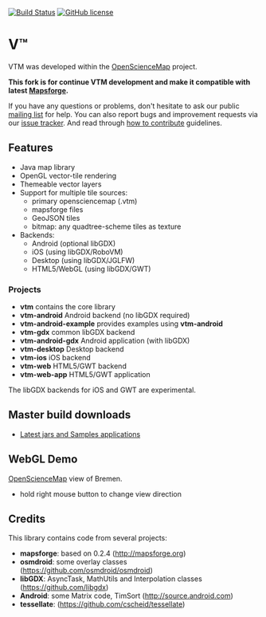 [![Build Status](https://travis-ci.org/mapsforge/vtm.svg?branch=master)](https://travis-ci.org/mapsforge/vtm)
[![GitHub license](https://img.shields.io/badge/license-LGPL3-blue.svg)](COPYING.LESSER)

# V™

VTM was developed within the [OpenScienceMap](http://opensciencemap.org) project.

**This fork is for continue VTM development and make it compatible with latest [Mapsforge](https://github.com/mapsforge/mapsforge).**

If you have any questions or problems, don't hesitate to ask our public [mailing list](https://groups.google.com/group/mapsforge-dev) for help. You can also report bugs and improvement requests via our [issue tracker](https://github.com/mapsforge/vtm/issues). And read through [how to contribute](.github/CONTRIBUTING.md) guidelines.

## Features
- Java map library
- OpenGL vector-tile rendering
- Themeable vector layers
- Support for multiple tile sources:
  - primary opensciencemap (.vtm)
  - mapsforge files
  - GeoJSON tiles
  - bitmap: any quadtree-scheme tiles as texture
- Backends:
  - Android (optional libGDX)
  - iOS (using libGDX/RoboVM)
  - Desktop (using libGDX/JGLFW)
  - HTML5/WebGL (using libGDX/GWT)

### Projects
- **vtm** contains the core library
- **vtm-android** Android backend (no libGDX required)
- **vtm-android-example** provides examples using **vtm-android**
- **vtm-gdx** common libGDX backend
- **vtm-android-gdx** Android application (with libGDX)
- **vtm-desktop** Desktop backend
- **vtm-ios** iOS backend
- **vtm-web** HTML5/GWT backend
- **vtm-web-app** HTML5/GWT application

The libGDX backends for iOS and GWT are experimental.

## Master build downloads
- [Latest jars and Samples applications](http://ci.mapsforge.org/job/vtm/)

## WebGL Demo
[OpenScienceMap](http://opensciencemap.org/s3db/#scale=17,rot=61,tilt=51,lat=53.075,lon=8.807) view of Bremen.
- hold right mouse button to change view direction

## Credits
This library contains code from several projects:
- **mapsforge**: based on 0.2.4 (http://mapsforge.org)
- **osmdroid**: some overlay classes (https://github.com/osmdroid/osmdroid)
- **libGDX**: AsyncTask, MathUtils and Interpolation classes (https://github.com/libgdx)
- **Android**: some Matrix code, TimSort (http://source.android.com)
- **tessellate**: (https://github.com/cscheid/tessellate)
